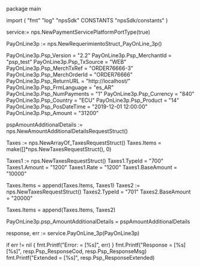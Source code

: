 package main

import (
        "fmt"
        "log"
        "npsSdk"
        CONSTANTS "npsSdk/constants"
)

service:= nps.NewPaymentServicePlatformPortType(true)

PayOnLine3p := nps.NewRequerimientoStruct_PayOnLine_3p()

PayOnLine3p.Psp_Version = "2.2"
PayOnLine3p.Psp_MerchantId = "psp_test"
PayOnLine3p.Psp_TxSource = "WEB"
PayOnLine3p.Psp_MerchTxRef = "ORDER76666-3"
PayOnLine3p.Psp_MerchOrderId = "ORDER76666"
PayOnLine3p.Psp_ReturnURL = "http://localhost/"
PayOnLine3p.Psp_FrmLanguage = "es_AR"
PayOnLine3p.Psp_NumPayments = "1"
PayOnLine3p.Psp_Currency = "840"
PayOnLine3p.Psp_Country = "ECU"
PayOnLine3p.Psp_Product = "14"
PayOnLine3p.Psp_PosDateTime = "2019-12-01 12:00:00"
PayOnLine3p.Psp_Amount = "31200"

pspAmountAdditionalDetails := nps.NewAmountAdditionalDetailsRequestStruct()

Taxes := nps.NewArrayOf_TaxesRequestStruct()
Taxes.Items = make([]*nps.NewTaxesRequestStruct(), 0)

Taxes1 := nps.NewTaxesRequestStruct()
Taxes1.TypeId = "700"
Taxes1.Amount = "1200"
Taxes1.Rate = "1200"
Taxes1.BaseAmount = "10000"

Taxes.Items = append(Taxes.Items, Taxes1)
Taxes2 := nps.NewTaxesRequestStruct()
Taxes2.TypeId = "701"
Taxes2.BaseAmount = "20000"

Taxes.Items = append(Taxes.Items, Taxes2)

PayOnLine3p.psp_AmountAdditionalDetails = pspAmountAdditionalDetails

response, err := service.PayOnLine_3p(PayOnLine3p)

if err != nil {
    fmt.Printf("Error: = [%s]", err)
}
fmt.Printf("Response = [%s] [%s]", resp.Psp_ResponseCod, resp.Psp_ResponseMsg)
fmt.Printf("Extended = [%s]", resp.Psp_ResponseExtended)



